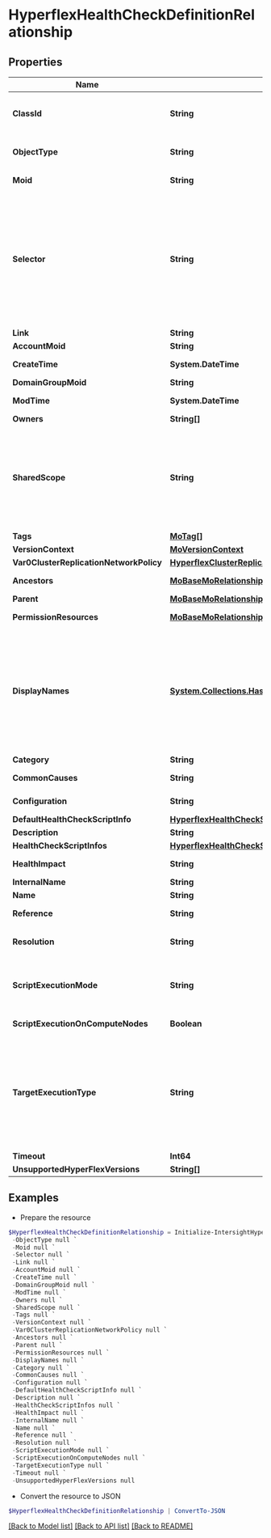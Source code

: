 # HyperflexHealthCheckDefinitionRelationship
## Properties

Name | Type | Description | Notes
------------ | ------------- | ------------- | -------------
**ClassId** | **String** | The fully-qualified name of the instantiated, concrete type. This property is used as a discriminator to identify the type of the payload when marshaling and unmarshaling data. | [default to "hyperflex.HealthCheckDefinition"]
**ObjectType** | **String** | The fully-qualified name of the instantiated, concrete type. The value should be the same as the &#39;ClassId&#39; property. | [default to "hyperflex.HealthCheckDefinition"]
**Moid** | **String** | The unique identifier of this Managed Object instance. | [optional] 
**Selector** | **String** | An OData $filter expression which describes the REST resource to be referenced. This field may be set instead of &#39;moid&#39; by clients. 1. If &#39;moid&#39; is set this field is ignored. 1. If &#39;selector&#39; is set and &#39;moid&#39; is empty/absent from the request, Intersight determines the Moid of the resource matching the filter expression and populates it in the MoRef that is part of the object instance being inserted/updated to fulfill the REST request. An error is returned if the filter matches zero or more than one REST resource. An example filter string is: Serial eq &#39;3AA8B7T11&#39;. | [optional] [readonly] 
**Link** | **String** | A URL to an instance of the &#39;mo.MoRef&#39; class. | [optional] 
**AccountMoid** | **String** | The Account ID for this managed object. | [optional] [readonly] 
**CreateTime** | **System.DateTime** | The time when this managed object was created. | [optional] [readonly] 
**DomainGroupMoid** | **String** | The DomainGroup ID for this managed object. | [optional] [readonly] 
**ModTime** | **System.DateTime** | The time when this managed object was last modified. | [optional] [readonly] 
**Owners** | **String[]** |  | [optional] 
**SharedScope** | **String** | Intersight provides pre-built workflows, tasks and policies to end users through global catalogs. Objects that are made available through global catalogs are said to have a &#39;shared&#39; ownership. Shared objects are either made globally available to all end users or restricted to end users based on their license entitlement. Users can use this property to differentiate the scope (global or a specific license tier) to which a shared MO belongs. | [optional] [readonly] 
**Tags** | [**MoTag[]**](MoTag.md) |  | [optional] 
**VersionContext** | [**MoVersionContext**](MoVersionContext.md) |  | [optional] 
**Var0ClusterReplicationNetworkPolicy** | [**HyperflexClusterReplicationNetworkPolicyRelationship**](HyperflexClusterReplicationNetworkPolicyRelationship.md) |  | [optional] 
**Ancestors** | [**MoBaseMoRelationship[]**](MoBaseMoRelationship.md) | An array of relationships to moBaseMo resources. | [optional] [readonly] 
**Parent** | [**MoBaseMoRelationship**](MoBaseMoRelationship.md) |  | [optional] 
**PermissionResources** | [**MoBaseMoRelationship[]**](MoBaseMoRelationship.md) | An array of relationships to moBaseMo resources. | [optional] [readonly] 
**DisplayNames** | [**System.Collections.Hashtable**](Array.md) | A set of display names for the MO resource. These names are calculated based on other properties of the MO and potentially properties of Ancestor MOs. Displaynames are intended as a way to provide a normalized user appropriate name for an MO, especially for MOs which do not have a &#39;Name&#39; property, which is the case for much of the inventory discovered from managed targets. There are a limited number of keys, currently &#39;short&#39; and &#39;hierarchical&#39;. The value is an array and clients should use the first element of the array. | [optional] [readonly] 
**Category** | **String** | Category that the health check belongs to. | [optional] 
**CommonCauses** | **String** | Static information detailing the common causes for the health check failure. | [optional] 
**Configuration** | **String** | Execution configuration fo the health check script. | [optional] 
**DefaultHealthCheckScriptInfo** | [**HyperflexHealthCheckScriptInfo**](HyperflexHealthCheckScriptInfo.md) |  | [optional] 
**Description** | **String** | Description of the health check definition. | [optional] 
**HealthCheckScriptInfos** | [**HyperflexHealthCheckScriptInfo[]**](HyperflexHealthCheckScriptInfo.md) |  | [optional] 
**HealthImpact** | **String** | Static information detailing the health impact of the health check failure. | [optional] 
**InternalName** | **String** | Internal name of the health check definition. | [optional] 
**Name** | **String** | Name of the health check definition. | [optional] 
**Reference** | **String** | Static information containing additional reference for the health check. | [optional] 
**Resolution** | **String** | Static information detailing the possible remediation actions that can be taken to remedy the health check failure. | [optional] 
**ScriptExecutionMode** | **String** | Execution mode of the health script on the HyperFlex cluster. * &#x60;ON_DEMAND&#x60; - Execute the health check on-demand. * &#x60;SCHEDULED&#x60; - Execute the health check on a scheduled interval. | [optional] [default to "ON_DEMAND"]
**ScriptExecutionOnComputeNodes** | **Boolean** | Indicates if the script needs to be executed on HyperFlex compute nodes. | Typically, scripts are only executed on the storage Nodes. | [optional] 
**TargetExecutionType** | **String** | Indicates whether the health check is executed only on the leader node, or on all nodes in the HyperFlex cluster. * &#x60;EXECUTE_ON_LEADER_NODE&#x60; - Execute the health check script only on the HyperFlex cluster&#39;s leader node. * &#x60;EXECUTE_ON_ALL_NODES&#x60; - Execute health check on all nodes and aggregate the results. * &#x60;EXECUTE_ON_ALL_NODES_AND_AGGREGATE&#x60; - Execute the health check on all Nodes and perform custom aggregation. | [optional] [default to "EXECUTE_ON_LEADER_NODE"]
**Timeout** | **Int64** | Health check script execution timeout. | [optional] 
**UnsupportedHyperFlexVersions** | **String[]** |  | [optional] 

## Examples

- Prepare the resource
```powershell
$HyperflexHealthCheckDefinitionRelationship = Initialize-IntersightHyperflexHealthCheckDefinitionRelationship  -ClassId null `
 -ObjectType null `
 -Moid null `
 -Selector null `
 -Link null `
 -AccountMoid null `
 -CreateTime null `
 -DomainGroupMoid null `
 -ModTime null `
 -Owners null `
 -SharedScope null `
 -Tags null `
 -VersionContext null `
 -Var0ClusterReplicationNetworkPolicy null `
 -Ancestors null `
 -Parent null `
 -PermissionResources null `
 -DisplayNames null `
 -Category null `
 -CommonCauses null `
 -Configuration null `
 -DefaultHealthCheckScriptInfo null `
 -Description null `
 -HealthCheckScriptInfos null `
 -HealthImpact null `
 -InternalName null `
 -Name null `
 -Reference null `
 -Resolution null `
 -ScriptExecutionMode null `
 -ScriptExecutionOnComputeNodes null `
 -TargetExecutionType null `
 -Timeout null `
 -UnsupportedHyperFlexVersions null
```

- Convert the resource to JSON
```powershell
$HyperflexHealthCheckDefinitionRelationship | ConvertTo-JSON
```

[[Back to Model list]](../README.md#documentation-for-models) [[Back to API list]](../README.md#documentation-for-api-endpoints) [[Back to README]](../README.md)

